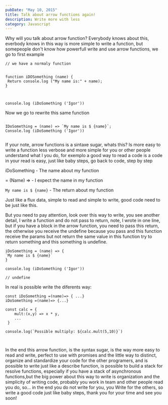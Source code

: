 ```yaml
---
pubDate: "May 10, 2015"
title: Talk about arrow functions again!
description: Write more with less
category: Javascript
---
```


Why will you talk about arrow function? Everybody knows about this, everbody knows in this way is more simple to write a function, but somepeople don't know how powerfull write and use arrow functions, we go to first example

```
// we have a normaly function


function iDOSomething (name) {
 Return console.log ("My name is:" + name);
}



console.log (iDoSomething ('Igor'))

```

Now we go to rewrite this same function

```

IDoSomething = (name) => `My name is $ {name}`;
Console.log (iDoSomething ('Igor'))


```

If your note, arrow functions is a sintaxe sugar, whats this? Is more easy to write a function less verbose and more simple for you or other people understand what I you do, for exemplo a good way to read a code
is a code in your read is easy, just like baby steps, go back to code, step by step

iDoSomething - The name about my function

= (Name) => - I expect the name in my function

`My name is $ {name}` - The return about my function

Just like a flux data, simple to read and simple to write, good code need to be just like this.

But you need to pay attention, look over this way to write, you see another detail, I write a function and do not pass to return, note, I wrote in one line, but if you have a block in the arrow function, you need to pass this return, the otherwise you receive the undefine because you pass and this function receive the params but not return the same value in this function try to return something and this something is undefine.

```
iDoSomething = (name) => {
`My name is $ {name}`
}
```

```
console.log (iDoSomething ('Igor'))

// undefine

```

In real is possible write the diferents way:

```
const iDoSomething =(name)=> { ...}
iDoSomething =(name)=> {...}

const calc = {
    mult:(x,y) => x * y,
    ...
 }

console.log(`Possible multiply: ${calc.mult(5,10)}`)



```

In the end this arrow function, is the syntax sugar, is the way more easy to read and write, perfect to use with promises and the little way to distinct, organize and standardize your code for the other programers, and is possible to write just like a describe function, is possible to build a stack for resolve functions, especially if you have a stack of asynchronous functions,but the big power about this way to write is organization and the simplicity of writing code, probably you work in team and other people read you do, so... in the end you do not write for you, you Write for the others, so write a good code just like baby steps, thank you for your time and see you soon!
